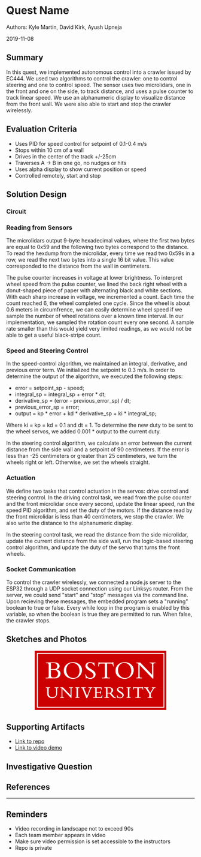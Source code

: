 # Quest Name
Authors: Kyle Martin, David Kirk, Ayush Upneja

2019-11-08

## Summary

In this quest, we implemented autonomous control into a crawler issued by EC444.  We used two algorithms to control the crawler: one to control steering and one to control speed.  The sensor uses two microlidars, one in the front and one on the side, to track distance, and uses a pulse counter to track linear speed.  We use an alphanumeric display to visualize distance from the front wall.  We were also able to start and stop the crawler wirelessly.

## Evaluation Criteria

- Uses PID for speed control for setpoint of 0.1-0.4 m/s
- Stops within 10 cm of a wall
- Drives in the center of the track +/-25cm
- Traverses A -> B in one go, no nudges or hits
- Uses alpha display to show current position or speed
- Controlled remotely, start and stop

## Solution Design

### Circuit

### Reading from Sensors

The microlidars output 9-byte hexadecimal values, where the first two bytes are equal to 0x59 and the following two bytes correspond to the distance.  To read the hexdump from the microlidar, every time we read two 0x59s in a row, we read the next two bytes into a single 16 bit value.  This value corresponded to the distance from the wall in centimeters.

The pulse counter increases in voltage at lower brightness. To interpret wheel speed from the pulse counter, we lined the back right wheel with a donut-shaped piece of paper with alternating black and white sections.  With each sharp increase in voltage, we incremented a count.  Each time the count reached 6, the wheel completed one cycle. Since the wheel is about 0.6 meters in circumfrence, we can easily determine wheel speed if we sample the number of wheel rotations over a known time interval.  In our implementation, we sampled the rotation count every one second.  A sample rate smaller than this would yield very limited readings, as we would not be able to get a useful black-stripe count.

### Speed and Steering Control

In the speed-control algorithm, we maintained an integral, derivative, and previous error term.  We initialized the setpoint to 0.3 m/s.  In order to determine the output of the algorithm, we executed the following steps:

- error = setpoint_sp - speed;
- integral_sp = integral_sp + error * dt;
- derivative_sp = (error - previous_error_sp) / dt;
- previous_error_sp = error;
- output = kp * error + kd * derivative_sp + ki * integral_sp;

Where ki = kp = kd = 0.1 and dt = 1.  To determine the new duty to be sent to the wheel servos, we added 0.001 * output to the current duty.  

In the steering control algorithm, we calculate an error between the current distance from the side wall and a setpoint of 90 centimeters.  If the error is less than -25 centimeters or greater than 25 centimeters, we turn the wheels right or left.  Otherwise, we set the wheels straight.    

### Actuation

We define two tasks that control actuation in the servos: drive control and steering control.  In the driving control task, we read from the pulse counter and the front microlidar once every second, update the linear speed, run the speed PID algorithm, and set the duty of the motors.  If the distance read by the front microlidar is less than 40 centimeters, we stop the crawler.  We also write the distance to the alphanumeric display.

In the steering control task, we read the distance from the side microlidar, update the current distance from the side wall, run the logic-based steering control algorithm, and update the duty of the servo that turns the front wheels.

### Socket Communication

To control the crawler wirelessly, we connected a node.js server to the ESP32 through a UDP socket connection using our Linksys router.  From the server, we could send "start" and "stop" messages via the command line.  Upon recieving these messages, the embedded program sets a "running" boolean to true or false.  Every while loop in the program is enabled by this variable, so when the boolean is true they are permitted to run.  When false, the crawler stops.   

## Sketches and Photos
<center><img src="./images/example.png" width="70%" /></center>  
<center> </center>


## Supporting Artifacts
- [Link to repo]()
- [Link to video demo]()


## Investigative Question



## References


-----

## Reminders

- Video recording in landscape not to exceed 90s
- Each team member appears in video
- Make sure video permission is set accessible to the instructors
- Repo is private
